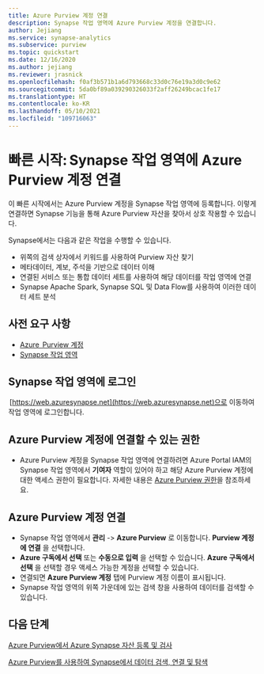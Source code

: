 ```yaml
---
title: Azure Purview 계정 연결 
description: Synapse 작업 영역에 Azure Purview 계정을 연결합니다.
author: Jejiang
ms.service: synapse-analytics
ms.subservice: purview
ms.topic: quickstart
ms.date: 12/16/2020
ms.author: jejiang
ms.reviewer: jrasnick
ms.openlocfilehash: f0af3b571b1a6d793668c33d0c76e19a3d0c9e62
ms.sourcegitcommit: 5da0bf89a039290326033f2aff26249bcac1fe17
ms.translationtype: HT
ms.contentlocale: ko-KR
ms.lasthandoff: 05/10/2021
ms.locfileid: "109716063"
---
```

# <a name="quickstartconnect-an-azure-purview-account-to-a-synapse-workspace"></a>빠른 시작: Synapse 작업 영역에 Azure Purview 계정 연결 


이 빠른 시작에서는 Azure Purview 계정을 Synapse 작업 영역에 등록합니다. 이렇게 연결하면 Synapse 기능을 통해 Azure Purview 자산을 찾아서 상호 작용할 수 있습니다. 

Synapse에서는 다음과 같은 작업을 수행할 수 있습니다. 
- 위쪽의 검색 상자에서 키워드를 사용하여 Purview 자산 찾기 
- 메타데이터, 계보, 주석을 기반으로 데이터 이해 
- 연결된 서비스 또는 통합 데이터 세트를 사용하여 해당 데이터를 작업 영역에 연결 
- Synapse Apache Spark, Synapse SQL 및 Data Flow를 사용하여 이러한 데이터 세트 분석 

## <a name="prerequisites"></a>사전 요구 사항 
- [Azure  Purview 계정](../../purview/create-catalog-portal.md) 
- [Synapse 작업 영역](../quickstart-create-workspace.md) 

## <a name="signin-toa-synapse-workspace"></a>Synapse 작업 영역에 로그인 

 [https://web.azuresynapse.net](https://web.azuresynapse.net)으로 이동하여 작업 영역에 로그인합니다. 

## <a name="permissions-for-connecting-an-azure-purview-account"></a>Azure Purview 계정에 연결할 수 있는 권한 

- Azure Purview 계정을 Synapse 작업 영역에 연결하려면 Azure Portal IAM의 Synapse 작업 영역에서 **기여자** 역할이 있어야 하고 해당 Azure Purview 계정에 대한 액세스 권한이 필요합니다. 자세한 내용은 [Azure Purview 권한](../../purview/catalog-permissions.md)을 참조하세요.

## <a name="connect-an-azure-purview-account"></a>Azure Purview 계정 연결  

- Synapse 작업 영역에서 **관리** -> **Azure Purview** 로 이동합니다. **Purview 계정에 연결** 을 선택합니다. 
- **Azure 구독에서 선택** 또는 **수동으로 입력** 을 선택할 수 있습니다. **Azure 구독에서 선택** 을 선택할 경우 액세스 가능한 계정을 선택할 수 있습니다. 
- 연결되면 **Azure Purview 계정** 탭에 Purview 계정 이름이 표시됩니다. 
- Synapse 작업 영역의 위쪽 가운데에 있는 검색 창을 사용하여 데이터를 검색할 수 있습니다. 

## <a name="nextsteps"></a>다음 단계 

[Azure Purview에서 Azure Synapse 자산 등록 및 검사](../../purview/register-scan-azure-synapse-analytics.md)

[Azure Purview를 사용하여 Synapse에서 데이터 검색, 연결 및 탐색](how-to-discover-connect-analyze-azure-purview.md)   
